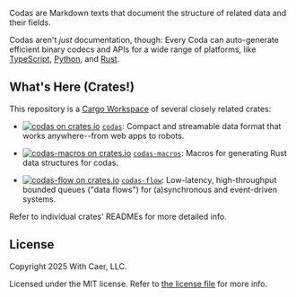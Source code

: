 Codas are Markdown texts that document the structure of related data and their fields.

Codas aren't _just_ documentation, though: Every Coda can auto-generate efficient binary
codecs and APIs for a wide range of platforms, like
[TypeScript](codas/src/langs/typescript.rs),
[Python](codas/src/langs/python.rs),
and [Rust](codas/src/langs/rust.rs).

## What's Here (Crates!)

This repository is a [Cargo Workspace](https://doc.rust-lang.org/book/ch14-03-cargo-workspaces.html)
of several closely related crates:

- [![`codas` on crates.io](https://img.shields.io/crates/v/codas)](https://crates.io/crates/codas) [`codas`](codas/): Compact and streamable data format that works anywhere--from web apps to robots.

- [![`codas-macros` on crates.io](https://img.shields.io/crates/v/codas-macros)](https://crates.io/crates/codas-macros) [`codas-macros`](codas-macros/): Macros for generating Rust data structures for codas.

- [![`codas-flow` on crates.io](https://img.shields.io/crates/v/codas-flow)](https://crates.io/crates/codas-flow) [`codas-flow`](codas-flow/): Low-latency, high-throughput bounded queues (\"data flows\") for (a)synchronous and event-driven systems.

Refer to individual crates' READMEs for more detailed info.

## License

Copyright 2025 With Caer, LLC.

Licensed under the MIT license. Refer to [the license file](LICENSE.txt) for more info.